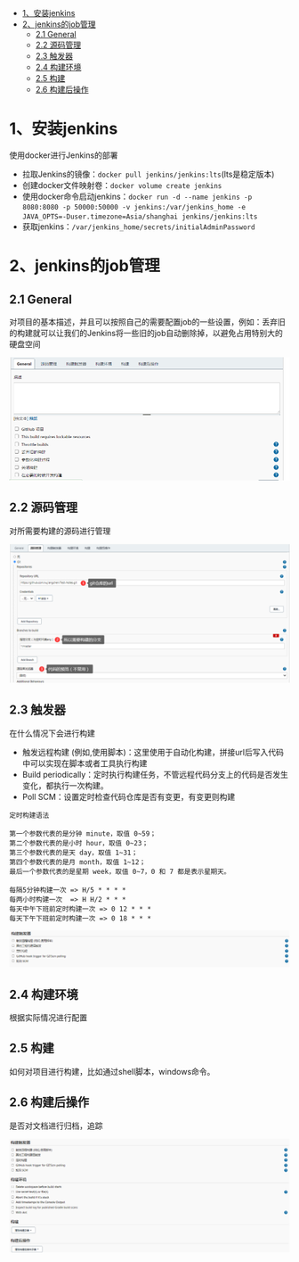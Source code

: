- [1、安装jenkins](#1安装jenkins)
- [2、jenkins的job管理](#2jenkins的job管理)
  - [2.1 General](#21-general)
  - [2.2 源码管理](#22-源码管理)
  - [2.3 触发器](#23-触发器)
  - [2.4 构建环境](#24-构建环境)
  - [2.5 构建](#25-构建)
  - [2.6 构建后操作](#26-构建后操作)


# 1、安装jenkins
使用docker进行Jenkins的部署

- 拉取Jenkins的镜像：`docker pull jenkins/jenkins:lts`(lts是稳定版本)
- 创建docker文件映射卷：`docker volume create jenkins`
- 使用docker命令启动jenkins：`docker run -d --name jenkins -p 8080:8080 -p 50000:50000 -v jenkins:/var/jenkins_home -e JAVA_OPTS=-Duser.timezone=Asia/shanghai jenkins/jenkins:lts`
- 获取jenkins：`/var/jenkins_home/secrets/initialAdminPassword`

# 2、jenkins的job管理

## 2.1 General
对项目的基本描述，并且可以按照自己的需要配置job的一些设置，例如：丢弃旧的构建就可以让我们的Jenkins将一些旧的job自动删除掉，以避免占用特别大的硬盘空间

![General](https://github.com/xujiangchen/Test-Notes/blob/main/Jenkins/images/General.png)

## 2.2 源码管理
对所需要构建的源码进行管理

![SourceCode](https://github.com/xujiangchen/Test-Notes/blob/main/Jenkins/images/SourceCode.png)

## 2.3 触发器
在什么情况下会进行构建
- 触发远程构建 (例如,使用脚本)：这里使用于自动化构建，拼接url后写入代码中可以实现在脚本或者工具执行构建
- Build periodically：定时执行构建任务，不管远程代码分支上的代码是否发生变化，都执行一次构建。
- Poll SCM：设置定时检查代码仓库是否有变更，有变更则构建

```
定时构建语法

第一个参数代表的是分钟 minute，取值 0~59；
第二个参数代表的是小时 hour，取值 0~23；
第三个参数代表的是天 day，取值 1~31；
第四个参数代表的是月 month，取值 1~12；
最后一个参数代表的是星期 week，取值 0~7，0 和 7 都是表示星期天。

每隔5分钟构建一次 => H/5 * * * *
每两小时构建一次  => H H/2 * * *
每天中午下班前定时构建一次 => 0 12 * * *
每天下午下班前定时构建一次 => 0 18 * * *
```

![BuildTrigger](https://github.com/xujiangchen/Test-Notes/blob/main/Jenkins/images/BuildTrigger.png)

## 2.4 构建环境
根据实际情况进行配置

## 2.5 构建
如何对项目进行构建，比如通过shell脚本，windows命令。

## 2.6 构建后操作
是否对文档进行归档，追踪

![other](https://github.com/xujiangchen/Test-Notes/blob/main/Jenkins/images/other.png)